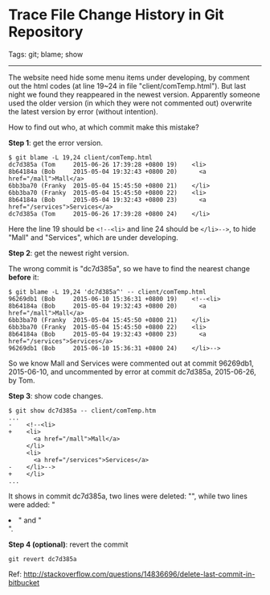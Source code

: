 # Trace File Change History in Git Repository
Tags: git; blame; show

------

The website need hide some menu items under developing,
by comment out the html codes (at line 19~24 in file "client/comTemp.html").
But last night we found they reappeared in the newest version.
Apparently someone used the older version (in which they were not commented out)
overwrite the latest version by error (without intention).

How to find out who, at which commit make this mistake?

**Step 1**: get the error version.

    $ git blame -L 19,24 client/comTemp.html
    dc7d385a (Tom     2015-06-26 17:39:28 +0800 19)    <li>
    8b64184a (Bob     2015-05-04 19:32:43 +0800 20)      <a href="/mall">Mall</a>
    6bb3ba70 (Franky  2015-05-04 15:45:50 +0800 21)    </li>
    6bb3ba70 (Franky  2015-05-04 15:45:50 +0800 22)    <li>
    8b64184a (Bob     2015-05-04 19:32:43 +0800 23)      <a href="/services">Services</a>
    dc7d385a (Tom     2015-06-26 17:39:28 +0800 24)    </li>

Here the line 19 should be `<!--<li>` and line 24 should be `</li>-->`,
to hide "Mall" and "Services", which are under developing.

**Step 2**: get the newest right version.

The wrong commit is "dc7d385a", so we have to find the nearest change **before** it:

    $ git blame -L 19,24 'dc7d385a^' -- client/comTemp.html
    96269db1 (Bob     2015-06-10 15:36:31 +0800 19)    <!--<li>
    8b64184a (Bob     2015-05-04 19:32:43 +0800 20)      <a href="/mall">Mall</a>
    6bb3ba70 (Franky  2015-05-04 15:45:50 +0800 21)    </li>
    6bb3ba70 (Franky  2015-05-04 15:45:50 +0800 22)    <li>
    8b64184a (Bob     2015-05-04 19:32:43 +0800 23)      <a href="/services">Services</a>
    96269db1 (Bob     2015-06-10 15:36:31 +0800 24)    </li>-->

So we know Mall and Services were commented out at commit 96269db1, 2015-06-10,
and uncommented by error at commit dc7d385a, 2015-06-26, by Tom.

**Step 3**: show code changes.

    $ git show dc7d385a -- client/comTemp.htm
    ...
    -    <!--<li>
    +    <li>
           <a href="/mall">Mall</a>
         </li>
         <li>
           <a href="/services">Services</a>
    -    </li>-->
    +    </li>
    ...

It shows in commit dc7d385a,
two lines were deleted: "<!--<li>" and "</li>-->",
while two lines were added: "<li>" and "</li>".

**Step 4 (optional)**: revert the commit

    git revert dc7d385a

Ref: http://stackoverflow.com/questions/14836696/delete-last-commit-in-bitbucket
